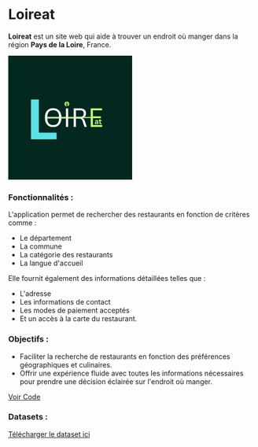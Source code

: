 # Loireat
**Loireat** est un site web qui aide à trouver un endroit où manger dans la région **Pays de la Loire**, France.

<img src="https://raw.githubusercontent.com/marktr11/Loireat/master/www/Logo_Loi%20(1).png" alt="Texte alternatif de l'image" width="50%" />



### Fonctionnalités :
L'application permet de rechercher des restaurants en fonction de critères comme :
- Le département
- La commune
- La catégorie des restaurants
- La langue d'accueil

Elle fournit également des informations détaillées telles que :
- L'adresse
- Les informations de contact
- Les modes de paiement acceptés
- Et un accès à la carte du restaurant.


### Objectifs :
- Faciliter la recherche de restaurants en fonction des préférences géographiques et culinaires.
- Offrir une expérience fluide avec toutes les informations nécessaires pour prendre une décision éclairée sur l'endroit où manger.

[Voir Code](https://github.com/marktr11/Loireat/blob/master/Application.R)

### Datasets :
[Télécharger le dataset ici](https://github.com/marktr11/Loireat/blob/master/RestaurantPaysdelaLoire.csv)

